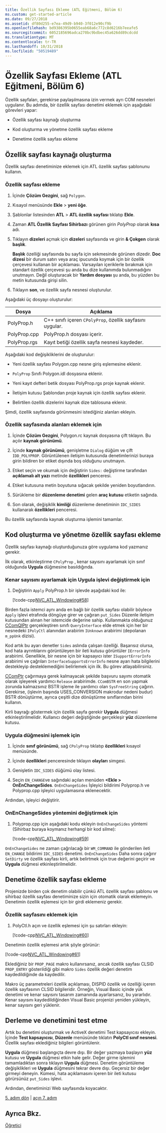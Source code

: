 ```yaml
---
title: Özellik Sayfası Ekleme (ATL Eğitmeni, Bölüm 6)
ms.custom: get-started-article
ms.date: 09/27/2018
ms.assetid: df80d255-e7ea-49d9-b940-3f012e90cf9b
ms.openlocfilehash: bd9386395b0655eab68a6c772c8d6216b7eeafe5
ms.sourcegitcommit: 6052185696adca270bc9bdbec45a626dd89cdcdd
ms.translationtype: MT
ms.contentlocale: tr-TR
ms.lasthandoff: 10/31/2018
ms.locfileid: "50519489"
---
```

# <a name="adding-a-property-page-atl-tutorial-part-6"></a>Özellik Sayfası Ekleme (ATL Eğitmeni, Bölüm 6)

Özellik sayfaları, gerekirse paylaşılmasına izin vermek ayrı COM nesneleri uygulanır. Bu adımda, bir özellik sayfası denetimi eklemek için aşağıdaki görevleri yapar:

- Özellik sayfası kaynağı oluşturma

- Kod oluşturma ve yönetme özellik sayfası ekleme

- Denetime özellik sayfası ekleme

## <a name="creating-the-property-page-resource"></a>Özellik sayfası kaynağı oluşturma

Özellik sayfası denetiminize eklemek için ATL özellik sayfası şablonunu kullanın.

### <a name="to-add-a-property-page"></a>Özellik sayfası ekleme

1. İçinde **Çözüm Gezgini**, sağ `Polygon`.

1. Kısayol menüsünde **Ekle** > **yeni öğe**.

1. Şablonlar listesinden **ATL** > **ATL özellik sayfası** tıklatıp **Ekle**.

1. Zaman **ATL Özellik Sayfası Sihirbazı** görünen girin *PolyProp* olarak **kısa** adı.

1. Tıklayın **dizeleri** açmak için **dizeleri** sayfasında ve girin **& Çokgen** olarak **başlık**.

   **Başlık** özelliği sayfasında bu sayfa için sekmesinde görünen dizedir. **Doc dizesi** bir durum satırı veya araç ipucunda koymak için bir özellik çerçevesi kullanan bir açıklaması. Varsayılan içeriklerle bırakmak için standart özellik çerçevesi şu anda bu dize kullanımda bulunmadığını unutmayın. Değil oluşturacak bir **Yardım dosyası** şu anda, bu yüzden bu metin kutusunda girişi silin.

1. Tıklayın **son**, ve özellik sayfa nesnesi oluşturulur.

Aşağıdaki üç dosyayı oluşturulur:

|Dosya|Açıklama|
|----------|-----------------|
|PolyProp.h|C++ sınıfı içeren `CPolyProp`, özellik sayfasını uygular.|
|PolyProp.cpp|PolyProp.h dosyası içerir.|
|PolyProp.rgs|Kayıt betiği özellik sayfa nesnesi kaydeder.|

Aşağıdaki kod değişikliklerini de oluşturulur:

- Yeni özellik sayfası Polygon.cpp nesne giriş eşlemesine eklenir.

- `PolyProp` Sınıfı Polygon.idl dosyasına eklenir.

- Yeni kayıt defteri betik dosyası PolyProp.rgs proje kaynak eklenir.

- İletişim kutusu Şablondan proje kaynak için özellik sayfası eklenir.

- Belirtilen özellik dizelerini kaynak dize tablosuna eklenir.

Şimdi, özellik sayfasında görünmesini istediğiniz alanları ekleyin.

### <a name="to-add-fields-to-the-property-page"></a>Özellik sayfasında alanları eklemek için

1. İçinde **Çözüm Gezgini**, Polygon.rc kaynak dosyasına çift tıklayın. Bu açılır **kaynak görünümü**.

1. İçinde **kaynak görünümü**, genişletme `Dialog` düğüm ve çift `IDD_POLYPROP`. Görüntülenen iletişim kutusunda denetimlerinizi buraya girin bildiren bir etiket dışında boş olduğunu unutmayın.

1. Etiket seçin ve okumak için değiştirin `Sides:` değiştirme tarafından **açıklamalı alt yazı** metinde **özellikleri** penceresi.

1. Etiket kutusuna metin boyutuna sığacak şekilde yeniden boyutlandırın.

1. Sürükleme bir **düzenleme denetimi** gelen **araç kutusu** etiketin sağında.

1. Son olarak, değişiklik **kimliği** düzenleme denetiminin `IDC_SIDES` kullanarak **özellikleri** penceresi.

Bu özellik sayfasında kaynak oluşturma işlemini tamamlar.

## <a name="adding-code-to-create-and-manage-the-property-page"></a>Kod oluşturma ve yönetme özellik sayfası ekleme

Özellik sayfası kaynağı oluşturduğunuza göre uygulama kod yazmanız gerekir.

İlk olarak, etkinleştirme `CPolyProp` , kenar sayısını ayarlamak için sınıf olduğunda **Uygula** düğmesine basıldığında.

### <a name="to-modify-the-apply-function-to-set-the-number-of-sides"></a>Kenar sayısını ayarlamak için Uygula işlevi değiştirmek için

1. Değiştirin `Apply` PolyProp.h bir işlevde aşağıdaki kod ile:

    [!code-cpp[NVC_ATL_Windowing#58](../atl/codesnippet/cpp/adding-a-property-page-atl-tutorial-part-6_1.h)]

Birden fazla istemci aynı anda en bağlı bir özellik sayfası olabilir böylece `Apply` işlevi etrafında döngüye girer ve çağıran `put_Sides` Düzenle iletişim kutusundan alınan her istemcide değerine sahip. Kullanmakta olduğunuz [CComQIPtr](../atl/reference/ccomqiptr-class.md) gerçekleştiren sınıfı `QueryInterface` elde etmek için her bir nesnedeki `IPolyCtl` alanından arabirim `IUnknown` arabirimi (depolanan `m_ppUnk` dizisi).

Kod artık bu ayarı denetler `Sides` aslında çalışan özelliği. Başarısız olursa, kod hata ayrıntılarını görüntüleyen bir ileti kutusu görüntüler `IErrorInfo` arabirimi. Genellikle, bir nesne için bir kapsayıcı ister `ISupportErrorInfo` arabirimi ve çağrıları `InterfaceSupportsErrorInfo` nesne ayarı hata bilgilerini destekleyip desteklemediğini belirlemek için ilk. Bu görev atlayabilirsiniz.

[CComPtr](../atl/reference/ccomptr-class.md) çağırmaya gerek kalmayacak şekilde başvuru sayımı otomatik olarak işleyerek yardımcı `Release` arabirimde. `CComBSTR` en son yapmak zorunda kalmazsınız BSTR işleme ile yardımcı olan `SysFreeString` çağırın. Gerekirse, (işlevin başında USES_CONVERSION makrodur nedeni budur) BSTR dönüştürme, ayrıca çeşitli dize dönüştürme sınıflarından birini kullanın.

Kirli bayrağı göstermek için özellik sayfa gerekir **Uygula** düğmesi etkinleştirilmelidir. Kullanıcı değeri değiştiğinde gerçekleşir **yüz** düzenleme kutusu.

### <a name="to-handle-the-apply-button"></a>Uygula düğmesini işlemek için

1. İçinde **sınıf görünümü**, sağ `CPolyProp` tıklatıp **özellikleri** kısayol menüsünde.

1. İçinde **özellikleri** penceresinde tıklayın **olayları** simgesi.

1. Genişletin `IDC_SIDES` düğümü olay listesi.

1. Seçin `EN_CHANGE`ve sağındaki açılan menüden  **\<Ekle > OnEnChangeSides**. `OnEnChangeSides` İşleyici bildirimi Polyprop.h ve Polyprop.cpp işleyici uygulamasına eklenecektir.

Ardından, işleyici değiştirir.

### <a name="to-modify-the-onenchangesides-method"></a>OnEnChangeSides yöntemini değiştirmek için

1. Polyprop.cpp için aşağıdaki kodu ekleyin `OnEnChangeSides` yöntemi (Sihirbaz buraya koymanız herhangi bir kod silme):

    [!code-cpp[NVC_ATL_Windowing#59](../atl/codesnippet/cpp/adding-a-property-page-atl-tutorial-part-6_2.cpp)]

`OnEnChangeSides` ne zaman çağrılacağı bir `WM_COMMAND` ile gönderilen ileti `EN_CHANGE` bildirimi `IDC_SIDES` denetimi. `OnEnChangeSides` Daha sonra çağırır `SetDirty` ve özellik sayfası kirli, artık belirtmek için true değerini geçirir ve **Uygula** düğmesi etkinleştirilmelidir.

## <a name="adding-the-property-page-to-the-control"></a>Denetime özellik sayfası ekleme

Projenizde birden çok denetim olabilir çünkü ATL özellik sayfası şablonu ve sihirbaz özellik sayfası denetiminize sizin için otomatik olarak eklemeyin. Denetimin özellik eşlemesi için bir girdi eklemeniz gerekir.

### <a name="to-add-the-property-page"></a>Özellik sayfasını eklemek için

1. PolyCtl.h açın ve özellik eşlemesi için şu satırları ekleyin:

    [!code-cpp[NVC_ATL_Windowing#60](../atl/codesnippet/cpp/adding-a-property-page-atl-tutorial-part-6_3.h)]

Denetimin özellik eşlemesi artık şöyle görünür:

[!code-cpp[NVC_ATL_Windowing#61](../atl/codesnippet/cpp/adding-a-property-page-atl-tutorial-part-6_4.h)]

Eklediğiniz bir `PROP_PAGE` makro kullanırsanız, ancak özellik sayfası CLSID `PROP_ENTRY` gösterildiği gibi makro `Sides` özellik değeri denetim kaydedildiğinde da kaydedilir.

Makro üç parametreleri özellik açıklaması, DISPID özellik ve özelliği içeren özellik sayfasının CLSID bilgileridir. Örneğin, Visual Basic içinde yük denetimi ve kenar sayısını tasarım zamanında ayarlarsanız, bu yararlıdır. Kenar sayısını kaydedildiğinden Visual Basic projenizi yeniden yükleyin, kenar sayısını geri yüklenir.

## <a name="building-and-testing-the-control"></a>Derleme ve denetimini test etme

Artık bu denetimi oluşturmak ve ActiveX denetimi Test kapsayıcısı ekleyin. İçinde **Test kapsayıcısı**, **Düzenle** menüsünde tıklatın **PolyCtl sınıf nesnesi**. Özellik sayfası eklediğiniz bilgileri görüntülenir.

**Uygula** düğmesi başlangıçta devre dışı. Bir değer yazmaya başlayın **yüz** kutusu ve **Uygula** düğmesi etkin hale gelir. Değer girme işlemini tamamladıktan sonra tıklayın **Uygula** düğmesi. Denetim görüntüleme değişiklikleri ve **Uygula** düğmesini tekrar devre dışı. Geçersiz bir değer girmeyi deneyin. Kümesi, hata açıklamasını içeren bir ileti kutusu görürsünüz `put_Sides` işlevi.

Ardından, denetiminizi Web sayfasında koyacaktır.

[5. adım dön](../atl/adding-an-event-atl-tutorial-part-5.md) &#124; [açın 7. adım](../atl/putting-the-control-on-a-web-page-atl-tutorial-part-7.md)

## <a name="see-also"></a>Ayrıca Bkz.

[Öğretici](../atl/active-template-library-atl-tutorial.md)
